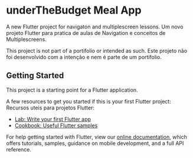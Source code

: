 # underTheBudget Meal App

A new Flutter project for navigaton and multiplescreen lessons.
Um novo projeto Flutter para pratica de aulas de Navigation e conceitos de Multiplescreens.


This project is not part of a portifolio or intended as such.
Este projeto não foi desenvolvido com a intenção e nem é parte de um portifolio.

## Getting Started

This project is a starting point for a Flutter application.

A few resources to get you started if this is your first Flutter project:
Recursos uteis para projetos Flutter:


- [Lab: Write your first Flutter app](https://flutter.dev/docs/get-started/codelab)
- [Cookbook: Useful Flutter samples](https://flutter.dev/docs/cookbook)

For help getting started with Flutter, view our
[online documentation](https://flutter.dev/docs), which offers tutorials,
samples, guidance on mobile development, and a full API reference.
